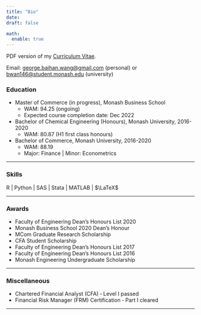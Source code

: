 ```yaml
---
title: "Bio"
date: 
draft: false

math:
  enable: true
---
```


PDF version of my <a href="CV-GeorgeBaihanWang.pdf" target="_blank" rel="noopener noreferrer">Curriculum Vitae</a>.

Email: george.baihan.wang@gmail.com (personal) or bwan146@student.monash.edu (university)


### Education
* Master of Commerce (in progress), Monash Business School
  - WAM: 94.25 (ongoing)
  - Expected course completion date: Dec 2022
* Bachelor of Chemical Engineering (Honours), Monash University, 2016-2020
  - WAM: 80.87 (H1 first class honours)
* Bachelor of Commerce, Monash University, 2016-2020
  - WAM: 88.19
  - Major: Finance | Minor: Econometrics 
  
--------------------
### Skills
R | Python | SAS | Stata | MATLAB | $\LaTeX$

-----------------
### Awards
* Faculty of Engineering Dean’s Honours List 2020
* Monash Business School 2020 Dean’s Honour
* MCom Graduate Research Scholarship
* CFA Student Scholarship
* Faculty of Engineering Dean’s Honours List 2017
* Faculty of Engineering Dean’s Honours List 2016
* Monash Engineering Undergraduate Scholarship


----------------
### Miscellaneous
* Chartered Financial Analyst (CFA) ‑ Level I passed
* Financial Risk Manager (FRM) Certification ‑ Part I cleared

----------------
